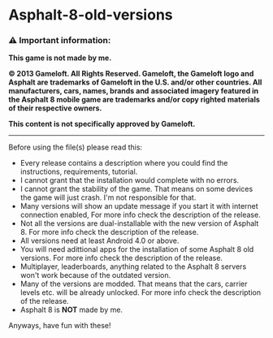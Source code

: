 # Asphalt-8-old-versions

### ⚠️ Important information:

**This game is not made by me.**

**© 2013 Gameloft. All Rights Reserved. Gameloft, the Gameloft logo and Asphalt are trademarks**
**of Gameloft in the U.S. and/or other countries. All manufacturers, cars, names, brands and**
**associated imagery featured in the Asphalt 8 mobile game are trademarks and/or copy righted**
**materials of their respective owners.**

**This content is not specifically approved by Gameloft.**

---

Before using the file(s) please read this:

- Every release contains a description where you could find the instructions, requirements, tutorial.
- I cannot grant that the installation would complete with no errors.
- I cannot grant the stability of the game. That means on some devices the game will just crash. I'm not responsible for that.
- Many versions will show an update message if you start it with internet connection enabled, For more info check the description of the release.
- Not all the versions are dual-installable with the new version of Asphalt 8. For more info check the description of the release.
- All versions need at least Android 4.0 or above.
- You will need adittional apps for the installation of some Asphalt 8 old versions. For more info check the description of the release.
- Multiplayer, leaderboards, anything related to the Asphalt 8 servers won't work because of the outdated version.
- Many of the versions are modded. That means that the cars, carrier levels etc. will be already unlocked. For more info check the description of the release.
- Asphalt 8 is **NOT** made by me.

Anyways, have fun with these!
